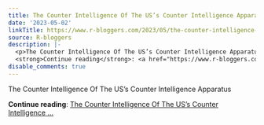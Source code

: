 ```yaml
---
title: The Counter Intelligence Of The US’s Counter Intelligence Apparatus
date: '2023-05-02'
linkTitle: https://www.r-bloggers.com/2023/05/the-counter-intelligence-of-the-uss-counter-intelligence-apparatus/
source: R-bloggers
description: |-
  <p>The Counter Intelligence Of The US’s Counter Intelligence Apparatus</p>
  <strong>Continue reading</strong>: <a href="https://www.r-bloggers.com/2023/05/the-counter-intelligence-of-the-uss-counter-intelligence-apparatus/">The Counter Intelligence Of The US’s Counter Intelligence ...
disable_comments: true
---
```

<p>The Counter Intelligence Of The US’s Counter Intelligence Apparatus</p>
<strong>Continue reading</strong>: <a href="https://www.r-bloggers.com/2023/05/the-counter-intelligence-of-the-uss-counter-intelligence-apparatus/">The Counter Intelligence Of The US’s Counter Intelligence ...